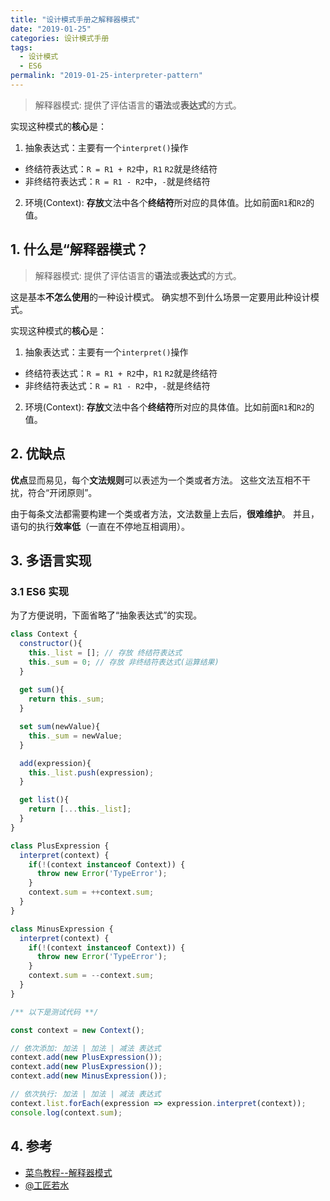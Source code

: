 ```yaml
---
title: "设计模式手册之解释器模式"
date: "2019-01-25"
categories: 设计模式手册
tags:
  - 设计模式
  - ES6
permalink: "2019-01-25-interpreter-pattern"
---
```


> 解释器模式: 提供了评估语言的**语法**或**表达式**的方式。

实现这种模式的**核心**是：
1. 抽象表达式：主要有一个`interpret()`操作
  - 终结符表达式：`R = R1 + R2`中，`R1` `R2`就是终结符
  - 非终结符表达式：`R = R1 - R2`中，`-`就是终结符
2. 环境(Context): **存放**文法中各个**终结符**所对应的具体值。比如前面`R1`和`R2`的值。

<!-- more -->

## 1. 什么是“解释器模式？

> 解释器模式: 提供了评估语言的**语法**或**表达式**的方式。

这是基本**不怎么使用**的一种设计模式。
确实想不到什么场景一定要用此种设计模式。

实现这种模式的**核心**是：
1. 抽象表达式：主要有一个`interpret()`操作
  - 终结符表达式：`R = R1 + R2`中，`R1` `R2`就是终结符
  - 非终结符表达式：`R = R1 - R2`中，`-`就是终结符
2. 环境(Context): **存放**文法中各个**终结符**所对应的具体值。比如前面`R1`和`R2`的值。

## 2. 优缺点

**优点**显而易见，每个**文法规则**可以表述为一个类或者方法。
这些文法互相不干扰，符合“开闭原则”。

由于每条文法都需要构建一个类或者方法，文法数量上去后，**很难维护**。
并且，语句的执行**效率低**（一直在不停地互相调用）。

## 3. 多语言实现

### 3.1 ES6 实现

为了方便说明，下面省略了“抽象表达式”的实现。

```javascript
class Context {
  constructor(){
    this._list = []; // 存放 终结符表达式
    this._sum = 0; // 存放 非终结符表达式(运算结果)
  }
  
  get sum(){
    return this._sum;
  }

  set sum(newValue){
    this._sum = newValue;
  }

  add(expression){
    this._list.push(expression);
  }

  get list(){
    return [...this._list];
  }
}

class PlusExpression {
  interpret(context) {
    if(!(context instanceof Context)) {
      throw new Error('TypeError');
    } 
    context.sum = ++context.sum;
  }
}

class MinusExpression {
  interpret(context) {
    if(!(context instanceof Context)) {
      throw new Error('TypeError');
    } 
    context.sum = --context.sum;
  }
}

/** 以下是测试代码 **/

const context = new Context();

// 依次添加: 加法 | 加法 | 减法 表达式
context.add(new PlusExpression());
context.add(new PlusExpression());
context.add(new MinusExpression());

// 依次执行: 加法 | 加法 | 减法 表达式
context.list.forEach(expression => expression.interpret(context));
console.log(context.sum);
```

## 4. 参考

- [菜鸟教程--解释器模式](http://www.runoob.com/design-pattern/interpreter-pattern.html)
- [@工匠若水](https://blog.csdn.net/yanbober/article/details/45537601)